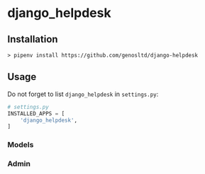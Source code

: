 # django_helpdesk

## Installation

~~~
> pipenv install https://github.com/genosltd/django-helpdesk
~~~

## Usage

Do not forget to list `django_helpdesk` in `settings.py`:

~~~python
# settings.py
INSTALLED_APPS = [
    'django_helpdesk',
]
~~~

### Models

### Admin

